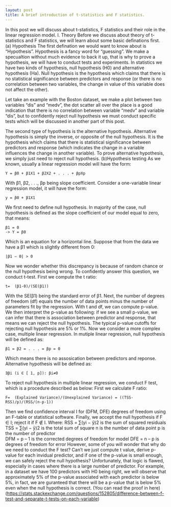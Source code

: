 ```yaml
---
layout: post
title: A brief introduction of t-statistics and F statistics.
---
```

In this post we will discuss about t-statistics, F statistics and their role in the linear regression model. 
I. Theory
Before we discuss about theory of t-statistics and F statistics, we will learn about some basic definations first. 
(a) Hypothesis
The first defination we would want to know about is “Hypothesis”. Hypothesis is a fancy word for “guessing”. We make a specualtion without much evidence to back it up, that is why to prove a hypothesis, we will have to conduct tests and experiments. In statistics we have two kinds of hypothesis, null hypothesis (H0) and alternative hypothesis (Ha).
Null hypothesis is the hypothesis which claims that there is no statistical significance between predictors and response (or there is no correlation between two variables, the change in value of this variable does not affect the other).	 

Let take an example with the Boston dataset, we make a plot between two variables “dis” and “medv”, the dot scatter all over the place is a good indication that there is no correlation between variable “medv” and variable “dis”, but to confidently reject null hypothesis we must conduct specific tests which will be discussed in another part of this post. 

The second type of hypothesis is the alternative hypothesis. Alternative hypothesis is simply the inverse, or opposite of the null hypothesis. It is the hypothesis which claims that there is statistical significance between predictors and response (which indicates the change in a variable influences the change in another variable). To prove alternative hypothesis, we simply just need to reject null hypothesis.
(b)Hypothesis testing
As we known, usually a linear regression model will have the form:
```
Y = β0 + β1X1 + β2X2 + . . . + βpXp
```
With β1, β2, . . ., βp being slope coefficient. Consider a one-variable linear regression model, it will have the form:
```
y = β0 + β1X1
```
We first need to define null hypothesis. In majority of the case, null hypothesis is defined as the slope coefficient of our model equal to zero, that means:
```
β1 = 0
-> Y = β0
```
Which is an equation for a horizontal line. Suppose that from the data we have a β1 which is slightly different from 0:
```
|β1 – 0| > 0
```
Now we wonder whether this discrepancy is because of random chance or the null hypothesis being wrong. To confidently answer this question, we conduct t-test. First we compute the t ratio:
```
t=  (β1-0)/(SE(β1))
```
With the SE(β1) being the standard error of β1. Next, the number of degrees of freedom (df) equals the number of data points minus the number of parameters fit by the regression. With t and df, we can compute p-value. We then interpret the p-value as following: if we see a small p-value, we can infer that there is association between predictor and response, that means we can reject the null hypothesis. The typical p-value cutoffs for rejecting null hypothesis are 5% or 1%.
Now we consider a more complex case, multiple linear regression. In mutiple linear regression, null hypothesis will be defined as:
```
β1 = β2 = . . . = βp = 0
```
Which means there is no assosication between predictors and reponse. Alternative hypothesis will be defined as:
```
∃βi (i ∈ [ 1, p]): βi≠0
```
To reject null hypothesis in multiple linear regression, we conduct F test, which is a procedure described as below:
First we calculate F ratio:
```
F=  (Explained Variance)/(Unexplained Variance) = ((TSS-RSS)/p)/(RSS/(n-p-1))
```
Then we find confidence interval I for (DFM, DFE) degrees of freedom using an F-table or statistical software. Finally, we accept the null hypothesis if F ∈ I; reject it if F ∉ I.
Where:
RSS = ∑(yi − ŷ)2  is the sum of squared residuals
TSS = ∑(yi − ȳ)2 is the total sum of square
n is the number of data point
p is the number of predictor 	
DFM = p – 1 is the corrected degrees of freedom for model
DFE = n – p is degrees of freedom for error
However, some of you will wonder that why do we need to conduct the F test? Can’t we just compute t value, derive p-value for each invidual predictor, and if one of the p-value is small enough, we can safely reject the null hypothesis? 
Unfortunately, that logic is flawed, especially in cases where there is a large number of predictor. For example, in a dataset we have 100 predictors with H0 being right, we will observe that approximately 5% of the p-value associated with each predictor is below 5%, in fact, we are guranteed that there will be a p-value that is below 5% even when the null hypothesis is correct. (You can read the proof in here) (https://stats.stackexchange.com/questions/152805/difference-between-f-test-and-separate-t-tests-on-each-variable)   

